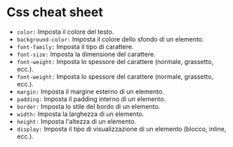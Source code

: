 # Css cheat sheet

- `color:` Imposta il colore del testo.
- `background-color:` Imposta il colore dello sfondo di un elemento.
- `font-family:` Imposta il tipo di carattere.
- `font-size:` Imposta la dimensione del carattere.
- `font-weight:` Imposta lo spessore del carattere (normale, grassetto, ecc.).
- `font-weight:` Imposta lo spessore del carattere (normale, grassetto, ecc.).
- `margin:` Imposta il margine esterno di un elemento.
- `padding:` Imposta il padding interno di un elemento.
- `border:` Imposta lo stile del bordo di un elemento.
- `width:` Imposta la larghezza di un elemento.
- `height:` Imposta l'altezza di un elemento.
- `display:` Imposta il tipo di visualizzazione di un elemento (blocco, inline, ecc.).
